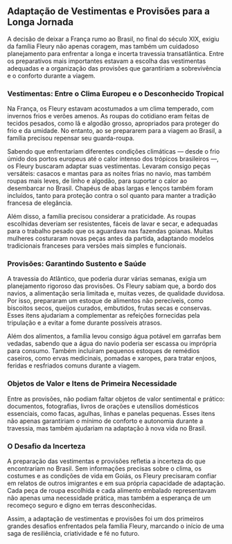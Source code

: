 ## Adaptação de Vestimentas e Provisões para a Longa Jornada

A decisão de deixar a França rumo ao Brasil, no final do século XIX, exigiu da família Fleury não apenas coragem, mas também um cuidadoso planejamento para enfrentar a longa e incerta travessia transatlântica. Entre os preparativos mais importantes estavam a escolha das vestimentas adequadas e a organização das provisões que garantiriam a sobrevivência e o conforto durante a viagem.

### Vestimentas: Entre o Clima Europeu e o Desconhecido Tropical

Na França, os Fleury estavam acostumados a um clima temperado, com invernos frios e verões amenos. As roupas do cotidiano eram feitas de tecidos pesados, como lã e algodão grosso, apropriados para proteger do frio e da umidade. No entanto, ao se prepararem para a viagem ao Brasil, a família precisou repensar seu guarda-roupa.

Sabendo que enfrentariam diferentes condições climáticas — desde o frio úmido dos portos europeus até o calor intenso dos trópicos brasileiros —, os Fleury buscaram adaptar suas vestimentas. Levaram consigo peças versáteis: casacos e mantas para as noites frias no navio, mas também roupas mais leves, de linho e algodão, para suportar o calor ao desembarcar no Brasil. Chapéus de abas largas e lenços também foram incluídos, tanto para proteção contra o sol quanto para manter a tradição francesa de elegância.

Além disso, a família precisou considerar a praticidade. As roupas escolhidas deveriam ser resistentes, fáceis de lavar e secar, e adequadas para o trabalho pesado que os aguardava nas fazendas goianas. Muitas mulheres costuraram novas peças antes da partida, adaptando modelos tradicionais franceses para versões mais simples e funcionais.

### Provisões: Garantindo Sustento e Saúde

A travessia do Atlântico, que poderia durar várias semanas, exigia um planejamento rigoroso das provisões. Os Fleury sabiam que, a bordo dos navios, a alimentação seria limitada e, muitas vezes, de qualidade duvidosa. Por isso, prepararam um estoque de alimentos não perecíveis, como biscoitos secos, queijos curados, embutidos, frutas secas e conservas. Esses itens ajudariam a complementar as refeições fornecidas pela tripulação e a evitar a fome durante possíveis atrasos.

Além dos alimentos, a família levou consigo água potável em garrafas bem vedadas, sabendo que a água do navio poderia ser escassa ou imprópria para consumo. Também incluíram pequenos estoques de remédios caseiros, como ervas medicinais, pomadas e xaropes, para tratar enjoos, feridas e resfriados comuns durante a viagem.

### Objetos de Valor e Itens de Primeira Necessidade

Entre as provisões, não podiam faltar objetos de valor sentimental e prático: documentos, fotografias, livros de orações e utensílios domésticos essenciais, como facas, agulhas, linhas e panelas pequenas. Esses itens não apenas garantiriam o mínimo de conforto e autonomia durante a travessia, mas também ajudariam na adaptação à nova vida no Brasil.

### O Desafio da Incerteza

A preparação das vestimentas e provisões refletia a incerteza do que encontrariam no Brasil. Sem informações precisas sobre o clima, os costumes e as condições de vida em Goiás, os Fleury precisaram confiar em relatos de outros imigrantes e em sua própria capacidade de adaptação. Cada peça de roupa escolhida e cada alimento embalado representavam não apenas uma necessidade prática, mas também a esperança de um recomeço seguro e digno em terras desconhecidas.

Assim, a adaptação de vestimentas e provisões foi um dos primeiros grandes desafios enfrentados pela família Fleury, marcando o início de uma saga de resiliência, criatividade e fé no futuro.